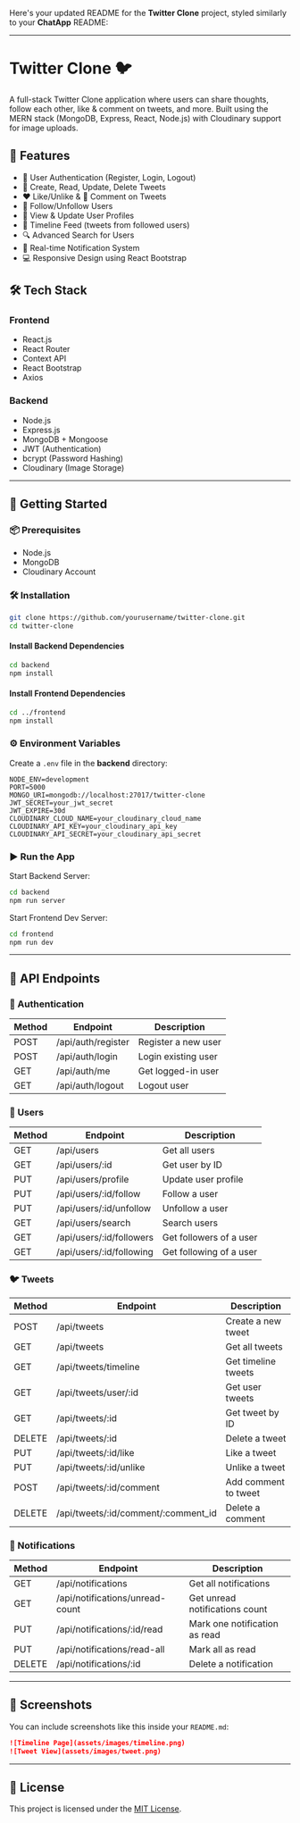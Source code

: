 Here's your updated README for the **Twitter Clone** project, styled similarly to your **ChatApp** README:

---

# Twitter Clone 🐦

A full-stack Twitter Clone application where users can share thoughts, follow each other, like & comment on tweets, and more. Built using the MERN stack (MongoDB, Express, React, Node.js) with Cloudinary support for image uploads.

## 🧠 Features

- 🔐 User Authentication (Register, Login, Logout)
- 📝 Create, Read, Update, Delete Tweets
- ❤️ Like/Unlike & 💬 Comment on Tweets
- 👥 Follow/Unfollow Users
- 👤 View & Update User Profiles
- 📰 Timeline Feed (tweets from followed users)
- 🔍 Advanced Search for Users
- 🔔 Real-time Notification System
- 💻 Responsive Design using React Bootstrap

## 🛠️ Tech Stack

### Frontend
- React.js
- React Router
- Context API
- React Bootstrap
- Axios

### Backend
- Node.js
- Express.js
- MongoDB + Mongoose
- JWT (Authentication)
- bcrypt (Password Hashing)
- Cloudinary (Image Storage)

---

## 🚀 Getting Started

### 📦 Prerequisites

- Node.js
- MongoDB
- Cloudinary Account

### 🛠️ Installation

```bash
git clone https://github.com/yourusername/twitter-clone.git
cd twitter-clone
```

#### Install Backend Dependencies

```bash
cd backend
npm install
```

#### Install Frontend Dependencies

```bash
cd ../frontend
npm install
```

### ⚙️ Environment Variables

Create a `.env` file in the **backend** directory:

```
NODE_ENV=development
PORT=5000
MONGO_URI=mongodb://localhost:27017/twitter-clone
JWT_SECRET=your_jwt_secret
JWT_EXPIRE=30d
CLOUDINARY_CLOUD_NAME=your_cloudinary_cloud_name
CLOUDINARY_API_KEY=your_cloudinary_api_key
CLOUDINARY_API_SECRET=your_cloudinary_api_secret
```

### ▶️ Run the App

Start Backend Server:

```bash
cd backend
npm run server
```

Start Frontend Dev Server:

```bash
cd frontend
npm run dev
```

---

## 📡 API Endpoints

### 🔑 Authentication

| Method | Endpoint           | Description              |
|--------|--------------------|--------------------------|
| POST   | /api/auth/register | Register a new user      |
| POST   | /api/auth/login    | Login existing user      |
| GET    | /api/auth/me       | Get logged-in user       |
| GET    | /api/auth/logout   | Logout user              |

### 👤 Users

| Method | Endpoint                        | Description               |
|--------|----------------------------------|---------------------------|
| GET    | /api/users                       | Get all users             |
| GET    | /api/users/:id                   | Get user by ID            |
| PUT    | /api/users/profile               | Update user profile       |
| PUT    | /api/users/:id/follow            | Follow a user             |
| PUT    | /api/users/:id/unfollow          | Unfollow a user           |
| GET    | /api/users/search                | Search users              |
| GET    | /api/users/:id/followers         | Get followers of a user   |
| GET    | /api/users/:id/following         | Get following of a user   |

### 🐦 Tweets

| Method | Endpoint                            | Description                   |
|--------|--------------------------------------|-------------------------------|
| POST   | /api/tweets                          | Create a new tweet            |
| GET    | /api/tweets                          | Get all tweets                |
| GET    | /api/tweets/timeline                 | Get timeline tweets           |
| GET    | /api/tweets/user/:id                 | Get user tweets               |
| GET    | /api/tweets/:id                      | Get tweet by ID               |
| DELETE | /api/tweets/:id                      | Delete a tweet                |
| PUT    | /api/tweets/:id/like                 | Like a tweet                  |
| PUT    | /api/tweets/:id/unlike               | Unlike a tweet                |
| POST   | /api/tweets/:id/comment              | Add comment to tweet          |
| DELETE | /api/tweets/:id/comment/:comment_id  | Delete a comment              |

### 🔔 Notifications

| Method | Endpoint                              | Description                     |
|--------|----------------------------------------|---------------------------------|
| GET    | /api/notifications                     | Get all notifications           |
| GET    | /api/notifications/unread-count        | Get unread notifications count  |
| PUT    | /api/notifications/:id/read            | Mark one notification as read   |
| PUT    | /api/notifications/read-all            | Mark all as read                |
| DELETE | /api/notifications/:id                 | Delete a notification           |

---

## 📸 Screenshots

You can include screenshots like this inside your `README.md`:

```md
![Timeline Page](assets/images/timeline.png)
![Tweet View](assets/images/tweet.png)
```

---

## 📄 License

This project is licensed under the [MIT License](LICENSE).

